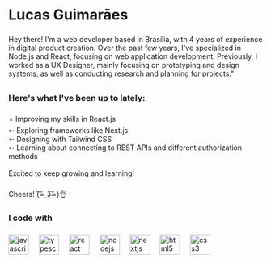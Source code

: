 <h1 align="left">Lucas Guimarães</h1>

###

<p align="left">Hey there! I'm a web developer based in Brasília, with 4 years of experience in digital product creation. Over the past few years, I've specialized in Node.js and React, focusing on web application development. Previously, I worked as a UX Designer, mainly focusing on prototyping and design systems, as well as conducting research and planning for projects."</p>

###

<h2 align="left"></h2>

###

<h3 align="left">Here's what I've been up to lately:</h3>

###

<p align="left">⭐ Improving my skills in React.js<br>➳ Exploring frameworks like Next.js<br>➳ Designing with Tailwind CSS<br>➳  Learning about connecting to REST APIs and different authorization methods<br><br> Excited to keep growing and learning!</p>

###

<p align="left">Cheers! (͠≖ ͜ʖ͠≖)👌</p>

###

<h3 align="left">I code with</h3>

###

<div align="left">
  <img src="https://cdn.jsdelivr.net/gh/devicons/devicon/icons/javascript/javascript-original.svg" height="40" alt="javascript logo"  />
  <img width="12" />
  <img src="https://cdn.jsdelivr.net/gh/devicons/devicon/icons/typescript/typescript-original.svg" height="40" alt="typescript logo"  />
  <img width="12" />
  <img src="https://cdn.jsdelivr.net/gh/devicons/devicon/icons/react/react-original.svg" height="40" alt="react logo"  />
  <img width="12" />
  <img src="https://cdn.jsdelivr.net/gh/devicons/devicon/icons/nodejs/nodejs-original.svg" height="40" alt="nodejs logo"  />
  <img width="12" />
  <img src="https://cdn.jsdelivr.net/gh/devicons/devicon/icons/nextjs/nextjs-original.svg" height="40" alt="nextjs logo"  />
  <img width="12" />
  <img src="https://cdn.jsdelivr.net/gh/devicons/devicon/icons/html5/html5-original.svg" height="40" alt="html5 logo"  />
  <img width="12" />
  <img src="https://cdn.jsdelivr.net/gh/devicons/devicon/icons/css3/css3-original.svg" height="40" alt="css3 logo"  />
</div>

###
